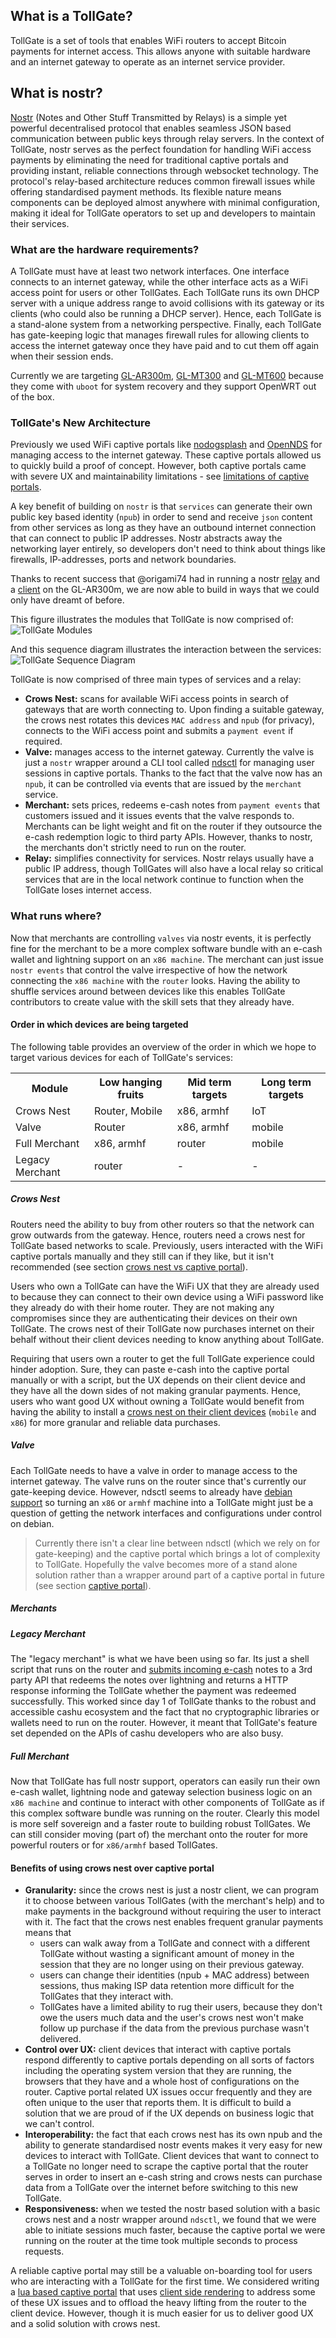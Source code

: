 ##  What is a TollGate?
TollGate is a set of tools that enables WiFi routers to accept Bitcoin payments for internet access. This allows anyone with suitable hardware and an internet gateway to operate as an internet service provider.

## What is nostr?
[Nostr](https://github.com/nostr-protocol/nips/blob/master/01.md) (Notes and Other Stuff Transmitted by Relays) is a simple yet powerful decentralised protocol that enables seamless JSON based communication between public keys through relay servers. In the context of TollGate, nostr serves as the perfect foundation for handling WiFi access payments by eliminating the need for traditional captive portals and providing instant, reliable connections through websocket technology. The protocol's relay-based architecture reduces common firewall issues while offering standardised payment methods. Its flexible nature means components can be deployed almost anywhere with minimal configuration, making it ideal for TollGate operators to set up and developers to maintain their services.

### What are the hardware requirements?
A TollGate must have at least two network interfaces. One interface connects to an internet gateway, while the other interface acts as a WiFi access point for users or other TollGates. Each TollGate runs its own DHCP server with a unique address range to avoid collisions with its gateway or its clients (who could also be running a DHCP server). Hence, each TollGate is a stand-alone system from a networking perspective. Finally, each TollGate has gate-keeping logic that manages firewall rules for allowing clients to access the internet gateway once they have paid and to cut them off again when their session ends.

Currently we are targeting [GL-AR300m](https://www.gl-inet.com/products/gl-ar300m/), [GL-MT300](https://www.gl-inet.com/products/gl-mt3000/?utm_source=website&utm_medium=menubar) and [GL-MT600](https://www.gl-inet.com/products/gl-mt6000/) because they come with `uboot` for system recovery and they support OpenWRT out of the box.

### TollGate's New Architecture
Previously we used WiFi captive portals like [nodogsplash](https://github.com/nodogsplash/nodogsplash) and [OpenNDS](https://github.com/openNDS/openNDS) for managing access to the internet gateway. These captive portals allowed us to quickly build a proof of concept. However, both captive portals came with severe UX and maintainability limitations - see [limitations of captive portals](#benefits-of-using-crows-nest-over-captive-portal).

A key benefit of building on `nostr` is that `services` can generate their own public key based identity (`npub`) in order to send and receive `json` content from other services as long as they have an outbound internet connection that can connect to public IP addresses. Nostr abstracts away the networking layer entirely, so developers don't need to think about things like firewalls, IP-addresses, ports and network boundaries.

Thanks to recent success that @origami74 had in running a nostr [relay](https://github.com/fiatjaf/khatru) and a [client](https://github.com/OpenTollGate/tollgate-module-valve-go) on the GL-AR300m, we are now able to build in ways that we could only have dreamt of before. 

This figure illustrates the modules that TollGate is now comprised of:
![TollGate Modules](./tollgate_modules.jpeg)

And this sequence diagram illustrates the interaction between the services:
![TollGate Sequence Diagram](./tollgate-sequence-diagram.png)


TollGate is now comprised of three main types of services and a relay:

* **Crows Nest:** scans for available WiFi access points in search of gateways that are worth connecting to. Upon finding a suitable gateway, the crows nest rotates this devices `MAC address` and `npub` (for privacy), connects to the WiFi access point and submits a `payment event` if required.
* **Valve:** manages access to the internet gateway. Currently the valve is just a `nostr` wrapper around a CLI tool called [ndsctl](https://opennds.readthedocs.io/en/stable/ndsctl.html) for managing user sessions in captive portals. Thanks to the fact that the valve now has an `npub`, it can be controlled via events that are issued by the `merchant` service.
* **Merchant:** sets prices, redeems e-cash notes from `payment events` that customers issued and it issues events that the valve responds to. Merchants can be light weight and fit on the router if they outsource the e-cash redemption logic to third party APIs. However, thanks to nostr, the merchants don't strictly need to run on the router.
* **Relay:** simplifies connectivity for services. Nostr relays usually have a public IP address, though TollGates will also have a local relay so critical services that are in the local network continue to function when the TollGate loses internet access.

### What runs where?
Now that merchants are controlling `valves` via nostr events, it is perfectly fine for the merchant to be a more complex software bundle with an e-cash wallet and lightning support on an `x86 machine`. The merchant can just issue `nostr events` that control the valve irrespective of how the network connecting the `x86 machine` with the `router` looks. Having the ability to shuffle services around between devices like this enables TollGate contributors to create value with the skill sets that they already have.
#### Order in which devices are being targeted
The following table provides an overview of the order in which we hope to target various devices for each of TollGate's services:

<table>
  <tr>
    <th>Module</th>
    <th>Low hanging fruits</th>
    <th>Mid term targets</th>
    <th>Long term targets</th>
  </tr>
  <tr>
    <td>Crows Nest</td>
    <td>Router, Mobile</td>
    <td>x86, armhf</td>
    <td>IoT</td>
  </tr>
  <tr>
    <td>Valve</td>
    <td>Router</td>
    <td>x86, armhf</td>
    <td>mobile</td>
  </tr>
  <tr>
    <td>Full Merchant</td>
    <td>x86, armhf</td>
    <td>router</td>
    <td>mobile</td>
  </tr>
  <tr>
    <td>Legacy Merchant</td>
    <td>router</td>
    <td>-</td>
    <td>-</td>
  </tr>
</table>

##### Crows Nest
Routers need the ability to buy from other routers so that the network can grow outwards from the gateway. Hence, routers need a crows nest for TollGate based networks to scale. Previously, users interacted with the WiFi captive portals manually and they still can if they like, but it isn't recommended (see section [crows nest vs captive portal](#benefits-of-using-crows-nest-over-captive-portal)). 

Users who own a TollGate can have the WiFi UX that they are already used to because they can connect to their own device using a WiFi password like they already do with their home router. They are not making any compromises since they are authenticating their devices on their own TollGate. The crows nest of their TollGate now purchases internet on their behalf  without their client devices needing to know anything about TollGate.

Requiring that users own a router to get the full TollGate experience could hinder adoption. Sure, they can paste e-cash into the captive portal manually or with a script, but the UX depends on their client device and they have all the down sides of not making granular payments.  Hence, users who want good UX without owning a TollGate would benefit from having the ability to install a [crows nest on their client devices](https://github.com/delcin-raj/tollgate-ui) (`mobile` and `x86`) for more granular and reliable data purchases.
##### Valve
Each TollGate needs to have a valve in order to manage access to the internet gateway. The valve runs on the router since that's currently our gate-keeping device. However, ndsctl seems to already have [debian support](https://manpages.debian.org/testing/opennds-daemon-common/ndsctl.1.en.html) so turning an `x86` or `armhf` machine into a TollGate might just be a question of getting the network interfaces and configurations under control on debian. 

> Currently there isn't a clear line between ndsctl (which we rely on for gate-keeping) and the captive portal which brings a lot of complexity to TollGate. Hopefully the valve becomes more of a stand alone solution rather than a wrapper around part of a captive portal in future (see section [captive portal](#benefits-of-using-crows-nest-over-captive-portal)).

##### Merchants
##### Legacy Merchant
The "legacy merchant" is what we have been using so far. Its just a shell script that runs on the router and [submits incoming e-cash](https://github.com/OpenTollGate/tollgate-outdated-build-environment/blob/ebb875697ff7bb078382ece6107060f91e240809/files/cgi-bin/curl_request.sh#L287-L291) notes to a 3rd party API that redeems the notes over lightning and returns a HTTP response informing the TollGate whether the payment was redeemed successfully. This worked since day 1 of TollGate thanks to the robust and accessible cashu ecosystem and the fact that no cryptographic libraries or wallets need to run on the router. However, it meant that TollGate's feature set depended on the APIs of cashu developers who are also busy.
##### Full Merchant
Now that TollGate has full nostr support, operators can easily run their own e-cash wallet, lightning node and gateway selection business logic on an `x86 machine` and continue to interact with other components of TollGate as if this complex software bundle was running on the router. Clearly this model is more self sovereign and a faster route to building robust TollGates. We can still consider moving (part of) the merchant onto the router for more powerful routers or for `x86/armhf` based TollGates.

#### Benefits of using crows nest over captive portal
* **Granularity:** since the crows nest is just a nostr client, we can program it to choose between various TollGates (with the merchant's help) and to make payments in the background without requiring the user to interact with it. The fact that the crows nest enables frequent granular payments means that 
	* users can walk away from a TollGate and connect with a different TollGate without wasting a significant amount of money in the session that they are no longer using on their previous gateway. 
	* users can change their identities (npub + MAC address) between sessions, thus making ISP data retention more difficult for the TollGates that they interact with. 
	* TollGates have a limited ability to rug their users, because they don't owe the users much data and the user's crows nest won't make follow up purchase if the data from the previous purchase wasn't delivered.
* **Control over UX:** client devices that interact with captive portals respond differently to captive portals depending on all sorts of factors including the operating system version that they are running, the browsers that they have and a whole host of configurations on the router. Captive portal related UX issues occur frequently and they are often unique to the user that reports them. It is difficult to build a solution that we are proud of if the UX depends on business logic that we can't control. 
* **Interoperability:** the fact that each crows nest has its own npub and the ability to generate standardised nostr events makes it very easy for new devices to interact with TollGate. Client devices that want to connect to a TollGate no longer need to scrape the captive portal that the router serves in order to insert an e-cash string and crows nests can purchase data from a TollGate over the internet before switching to this new TollGate.
* **Responsiveness:** when we tested the nostr based solution with a basic crows nest and a nostr wrapper around `ndsctl`, we found that we were able to initiate sessions much faster, because the captive portal we were running on the router at the time took multiple seconds to process requests.

 A reliable captive portal may still be a valuable on-boarding tool for users who are interacting with a TollGate for the first time. We considered writing a [lua based captive portal](https://github.com/OpenTollGate/tollbooth) that uses [client side rendering](https://github.com/OpenTollGate/tollgate-gui) to address some of these UX issues and to offload the heavy lifting from the router to the client device. However, though it is much easier for us to deliver good UX and a solid solution with crows nest.
